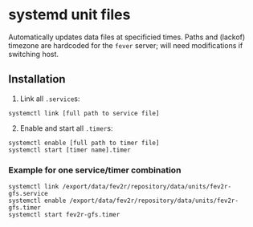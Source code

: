 # systemd unit files

Automatically updates data files at specificied times. Paths and (lackof)
timezone are hardcoded for the `fever` server; will need modifications if
switching host.

## Installation

1. Link all `.service`s:

```
systemctl link [full path to service file]
```

2. Enable and start all `.timer`s:

```
systemctl enable [full path to timer file]
systemctl start [timer name].timer
```

### Example for one service/timer combination

```
systemctl link /export/data/fev2r/repository/data/units/fev2r-gfs.service
systemctl enable /export/data/fev2r/repository/data/units/fev2r-gfs.timer
systemctl start fev2r-gfs.timer
```
